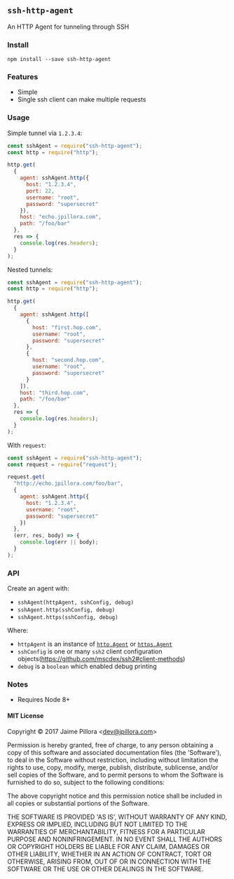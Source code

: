 ## `ssh-http-agent`

An HTTP Agent for tunneling through SSH

### Install

```
npm install --save ssh-http-agent
```

### Features

* Simple
* Single ssh client can make multiple requests

### Usage

Simple tunnel via `1.2.3.4`:

```js
const sshAgent = require("ssh-http-agent");
const http = require("http");

http.get(
  {
    agent: sshAgent.http({
      host: "1.2.3.4",
      port: 22,
      username: "root",
      password: "supersecret"
    }),
    host: "echo.jpillora.com",
    path: "/foo/bar"
  },
  res => {
    console.log(res.headers);
  }
);
```

Nested tunnels:

```js
const sshAgent = require("ssh-http-agent");
const http = require("http");

http.get(
  {
    agent: sshAgent.http([
      {
        host: "first.hop.com",
        username: "root",
        password: "supersecret"
      },
      {
        host: "second.hop.com",
        username: "root",
        password: "supersecret"
      }
    ]),
    host: "third.hop.com",
    path: "/foo/bar"
  },
  res => {
    console.log(res.headers);
  }
);
```

With `request`:

```js
const sshAgent = require("ssh-http-agent");
const request = require("request");

request.get(
  "http://echo.jpillora.com/foo/bar",
  {
    agent: sshAgent.http({
      host: "1.2.3.4",
      username: "root",
      password: "supersecret"
    })
  },
  (err, res, body) => {
    console.log(err || body);
  }
);
```

### API

Create an agent with:

* `sshAgent(httpAgent, sshConfig, debug)`
* `sshAgent.http(sshConfig, debug)`
* `sshAgent.https(sshConfig, debug)`

Where:

* `httpAgent` is an instance of [`http.Agent`](https://nodejs.org/api/http.html#http_class_http_agent) or [`https.Agent`](https://nodejs.org/api/https.html#https_class_https_agent)
* `sshConfig` is one or many `ssh2` client configuration objects(https://github.com/mscdex/ssh2#client-methods)
* `debug` is a `boolean` which enabled debug printing

### Notes

* Requires Node 8+

#### MIT License

Copyright © 2017 Jaime Pillora &lt;dev@jpillora.com&gt;

Permission is hereby granted, free of charge, to any person obtaining
a copy of this software and associated documentation files (the
'Software'), to deal in the Software without restriction, including
without limitation the rights to use, copy, modify, merge, publish,
distribute, sublicense, and/or sell copies of the Software, and to
permit persons to whom the Software is furnished to do so, subject to
the following conditions:

The above copyright notice and this permission notice shall be
included in all copies or substantial portions of the Software.

THE SOFTWARE IS PROVIDED 'AS IS', WITHOUT WARRANTY OF ANY KIND,
EXPRESS OR IMPLIED, INCLUDING BUT NOT LIMITED TO THE WARRANTIES OF
MERCHANTABILITY, FITNESS FOR A PARTICULAR PURPOSE AND NONINFRINGEMENT.
IN NO EVENT SHALL THE AUTHORS OR COPYRIGHT HOLDERS BE LIABLE FOR ANY
CLAIM, DAMAGES OR OTHER LIABILITY, WHETHER IN AN ACTION OF CONTRACT,
TORT OR OTHERWISE, ARISING FROM, OUT OF OR IN CONNECTION WITH THE
SOFTWARE OR THE USE OR OTHER DEALINGS IN THE SOFTWARE.